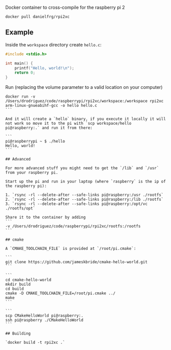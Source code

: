 Docker container to cross-compile for the raspberry pi 2

`docker pull danielfrg/rpi2xc`

## Example

Inside the `workspace` directory create `hello.c`:

```c
#include <stdio.h>

int main() {
    printf("Hello, world!\n");
    return 0;
}
```

Run (replacing the volume parameter to a valid location on your computer)
````
docker run -v /Users/drodriguez/code/raspberrypi/rpi2xc/workspace:/workspace rpi2xc arm-linux-gnueabihf-gcc -o hello hello.c
```

And it will create a `hello` binary, if you execute it locally it will not work so move it to the pi with `scp workspace/hello pi@raspberry:.` and run it from there:

```
pi@raspberrypi ~ $ ./hello
Hello, world!
```

## Advanced

For more advanced stuff you might need to get the `/lib` and `/usr` from your raspberry pi.

Start up the pi and run in your laptop (where `raspberry` is the ip of the raspberry pi):

1. `rsync -rl --delete-after --safe-links pi@raspberry:/usr ./rootfs`
2. `rsync -rl --delete-after --safe-links pi@raspberry:/lib ./rootfs`
3. `rsync -rl --delete-after --safe-links pi@raspberry:/opt/vc ./rootfs/opt`

Share it to the container by adding
```
-v /Users/drodriguez/code/raspberrypi/rpi2xc/rootfs:/rootfs
```

## cmake

A `CMAKE_TOOLCHAIN_FILE` is provided at `/root/pi.cmake`:

```
git clone https://github.com/jameskbride/cmake-hello-world.git 
```

```
cd cmake-hello-world
mkdir build
cd build
cmake -D CMAKE_TOOLCHAIN_FILE=/root/pi.cmake ../
make
```

```
scp CMakeHelloWorld pi@raspberry:.
ssh pi@raspberry ./CMakeHelloWorld
```

## Building

`docker build -t rpi2xc .`
